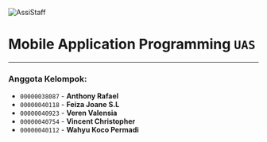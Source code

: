 ![AssiStaff](https://drive.google.com/uc?export=view&id=176LGPV5OzEa7tdcCGD9bwSzFu48LdTJC)

# Mobile Application Programming `UAS`
---
### Anggota Kelompok:
* `00000038087` - **Anthony Rafael**
* `00000040118` - **Feiza Joane S.L**
* `00000040923` - **Veren Valensia**
* `00000040754` - **Vincent Christopher**
* `00000040112` - **Wahyu Koco Permadi**